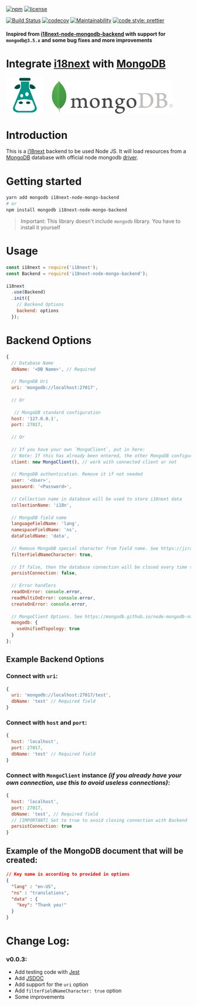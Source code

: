 [![npm](https://badgen.net/npm/v/i18next-node-mongo-backend?color=red)](https://www.npmjs.com/package/i18next-node-mongo-backend)
[![license](https://badgen.net/npm/license/i18next-node-mongo-backend)](https://github.com/laodemalfatih/i18next-node-mongo-backend/blob/master/LICENSE)

[![Build Status](https://travis-ci.com/laodemalfatih/i18next-node-mongo-backend.svg?branch=v0.0.3-dev)](https://travis-ci.com/laodemalfatih/i18next-node-mongo-backend)
[![codecov](https://codecov.io/gh/laodemalfatih/i18next-node-mongo-backend/branch/master/graph/badge.svg)](https://codecov.io/gh/laodemalfatih/i18next-node-mongo-backend)
[![Maintainability](https://api.codeclimate.com/v1/badges/5fc60912b2776f1e1a53/maintainability)](https://codeclimate.com/github/laodemalfatih/i18next-node-mongo-backend/maintainability)
[![code style: prettier](https://img.shields.io/badge/code_style-prettier-ff69b4.svg)](https://github.com/prettier/prettier)

#### Inspired from [i18next-node-mongodb-backend](https://github.com/gian788/i18next-node-mongodb-backend) with support for `mongodb@3.5.x` and some bug fixes and more improvements

# Integrate [i18next](https://github.com/i18next/i18next) with [MongoDB](https://www.mongodb.com/)

<img src="assets/i18next.png" alt="I18next Logo" width="100"/><img src="assets/mongodb.png" alt="MongoDB Logo" width="330" style="margin-left: 25px;"/>

# Introduction

This is a [i18next](https://github.com/i18next/i18next) backend to be used Node JS. It will load resources from a [MongoDB](https://www.mongodb.org) database with official node mongodb [driver](https://mongodb.github.io/node-mongodb-native/3.5/).

# Getting started

```bash
yarn add mongodb i18next-node-mongo-backend
# or
npm install mongodb i18next-node-mongo-backend
```

> Important: This library doesn't include `mongodb` library. You have to install it yourself

# Usage

```js
const i18next = require('i18next');
const Backend = require('i18next-node-mongo-backend');

i18next
  .use(Backend)
  .init({
    // Backend Options
    backend: options
  });
```

# Backend Options

```js
{
  // Database Name
  dbName: '<DB Name>', // Required

  // MongoDB Uri
  uri: 'mongodb://localhost:27017',

  // Or

   // MongoDB standard configuration
  host: '127.0.0.1',
  port: 27017,

  // Or

  // If you have your own `MongoClient`, put in here:
  // Note: If this has already been entered, the other MongoDB configurations will be ignored
  client: new MongoClient(), // work with connected client or not

  // MongoDB authentication. Remove it if not needed
  user: '<User>',
  password: '<Password>',

  // Collection name in database will be used to store i18next data
  collectionName: 'i18n',

  // MongoDB field name
  languageFieldName: 'lang',
  namespaceFieldName: 'ns',
  dataFieldName: 'data',

  // Remove MongoDB special character from field name. See https://jira.mongodb.org/browse/SERVER-3229
  filterFieldNameCharacter: true,

  // If false, then the database connection will be closed every time the i18next event completes
  persistConnection: false,

  // Error handlers
  readOnError: console.error,
  readMultiOnError: console.error,
  createOnError: console.error,

  // MongoClient Options. See https://mongodb.github.io/node-mongodb-native/3.5/api/MongoClient.html
  mongodb: {
    useUnifiedTopology: true
  }
};
```

## Example Backend Options

### Connect with `uri`:
```js
{
  uri: 'mongodb://localhost:27017/test',
  dbName: 'test' // Required field
}
```

### Connect with `host` and `port`:
```js
{
  host: 'localhost',
  port: 27017,
  dbName: 'test' // Required field
}
```

### Connect with `MongoClient` instance _(if you already have your own connection, use this to avoid useless connections)_:
```js
{
  host: 'localhost',
  port: 27017,
  dbName: 'test', // Required field
  // [IMPORTANT] Set to true to avoid closing connection with Backend
  persistConnection: true
}
```

## Example of the MongoDB document that will be created:
```json
// Key name is according to provided in options
{
  "lang" : "en-US",
  "ns" : "translations",
  "data" : {
    "key": "Thank you!"
  }
}
```

# Change Log:

### v0.0.3:
  - Add testing code with [Jest](https://jestjs.io/)
  - Add [JSDOC](https://jsdoc.app/)
  - Add support for the `uri` option
  - Add `filterFieldNameCharacter: true` option
  - Some improvements